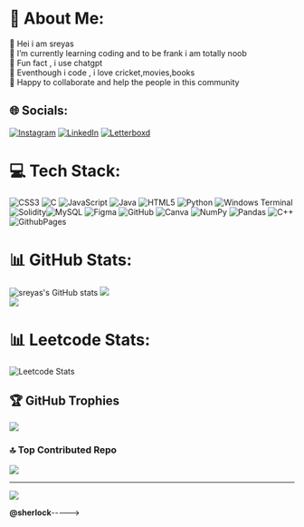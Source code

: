 # 💫 About Me:
🙂 Hei i am sreyas<br>🙂  I’m currently learning coding and to be frank i am totally noob<br>🙂 Fun fact , i use chatgpt<br>🙂 
 Eventhough i code , i love cricket,movies,books <br>🙂 Happy to collaborate and help the people in this community


## 🌐 Socials:
 [![Instagram](https://img.shields.io/badge/Instagram-%23E4405F.svg?logo=Instagram&logoColor=white)](https://www.instagram.com/sreyas_unni/) [![LinkedIn](https://img.shields.io/badge/LinkedIn-%230077B5.svg?logo=linkedin&logoColor=white)](https://www.linkedin.com/in/sreyas-unni-499b27244/) [![Letterboxd](https://img.shields.io/badge/Letterboxd-%23000000.svg?logo=Letterboxd&logoColor=orange,green)](https://letterboxd.com/Njan_S/)


# 💻 Tech Stack:
![CSS3](https://img.shields.io/badge/css3-%231572B6.svg?style=for-the-badge&logo=css3&logoColor=white) ![C](https://img.shields.io/badge/c-%2300599C.svg?style=for-the-badge&logo=c&logoColor=white) ![JavaScript](https://img.shields.io/badge/javascript-%23323330.svg?style=for-the-badge&logo=javascript&logoColor=%23F7DF1E) ![Java](https://img.shields.io/badge/java-%23ED8B00.svg?style=for-the-badge&logo=openjdk&logoColor=white) ![HTML5](https://img.shields.io/badge/html5-%23E34F26.svg?style=for-the-badge&logo=html5&logoColor=white) ![Python](https://img.shields.io/badge/python-3670A0?style=for-the-badge&logo=python&logoColor=ffdd54) ![Windows Terminal](https://img.shields.io/badge/Windows%20Terminal-%234D4D4D.svg?style=for-the-badge&logo=windows-terminal&logoColor=white) ![Solidity](https://img.shields.io/badge/Solidity-%23363636.svg?style=for-the-badge&logo=solidity&logoColor=white)![MySQL](https://img.shields.io/badge/mysql-4479A1.svg?style=for-the-badge&logo=mysql&logoColor=white)  ![Figma](https://img.shields.io/badge/figma-%23F24E1E.svg?style=for-the-badge&logo=figma&logoColor=white) ![GitHub](https://img.shields.io/badge/github-%23121011.svg?style=for-the-badge&logo=github&logoColor=white)  ![Canva](https://img.shields.io/badge/Canva-%2300C4CC.svg?style=for-the-badge&logo=Canva&logoColor=white) ![NumPy](https://img.shields.io/badge/numpy-%23013243.svg?style=for-the-badge&logo=numpy&logoColor=white) ![Pandas](https://img.shields.io/badge/pandas-%23150458.svg?style=for-the-badge&logo=pandas&logoColor=white) ![C++](https://img.shields.io/badge/c++-%2300599C.svg?style=for-the-badge&logo=c%2B%2B&logoColor=white)![GithubPages](https://img.shields.io/badge/github%20pages-121013?style=for-the-badge&logo=github&logoColor=white)
# 📊 GitHub Stats:
![sreyas's GitHub stats](https://github-readme-stats.vercel.app/api?username=sreyas10&theme=dark&show_icons=true)
![](https://github-readme-streak-stats.herokuapp.com/?user=sreyas10&theme=dark&hide_border=false)<br/>
![](https://github-readme-stats.vercel.app/api/top-langs/?username=sreyas10&theme=dark&hide_border=false&include_all_commits=true&count_private=true&layout=compact)

# 📊 Leetcode Stats:
![Leetcode Stats](https://leetcard.jacoblin.cool/sreyas1978?theme=dark)
## 🏆 GitHub Trophies
![](https://github-profile-trophy.vercel.app/?username=sreyas10&theme=dark&no-frame=true&margin-w=4)

### 🔝 Top Contributed Repo
![](https://github-contributor-stats.vercel.app/api?username=sreyas10&limit=5&theme=dark&combine_all_yearly_contributions=true)

---
[![](https://visitcount.itsvg.in/api?id=sreyas10&icon=5&color=3)](https://visitcount.itsvg.in)

<b>@sherlock</b>----->
